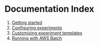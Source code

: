 # Documentation Index

1. [Getting started](getting-started.md)
2. [Configuring experiments](experiments-configuration.md)
4. [Customizing experiment templates](customizing-experiment-templates.md)
5. [Running with AWS Batch](running-experiments-as-aws-batch-jobs.md)
